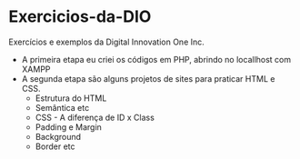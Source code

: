 # Exercicios-da-DIO
Exercícios e exemplos da Digital Innovation One Inc.
 * A primeira etapa eu criei os códigos em PHP, abrindo no locallhost com XAMPP
 * A segunda etapa são alguns projetos de sites para praticar HTML e CSS.
   * Estrutura do HTML 
   * Semântica etc
   * CSS - A diferença de ID x Class
   * Padding e Margin
   * Background
   * Border etc
